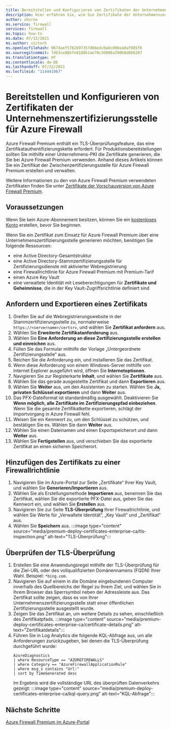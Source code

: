 ```yaml
---
title: Bereitstellen und Konfigurieren von Zertifikaten der Unternehmenszertifizierungsstelle für Azure Firewall Premium
description: Hier erfahren Sie, wie Sie Zertifikate der Unternehmenszertifizierungsstelle für Azure Firewall Premium bereitstellen und konfigurieren.
author: vhorne
ms.service: firewall
services: firewall
ms.topic: how-to
ms.date: 07/15/2021
ms.author: victorh
ms.openlocfilehash: 067daef5782697357d08edc0a6c09bea8af085f6
ms.sourcegitcommit: 7d63ce88bfe8188b1ae70c3d006a29068d066287
ms.translationtype: HT
ms.contentlocale: de-DE
ms.lasthandoff: 07/22/2021
ms.locfileid: "114441067"
---
```

# <a name="deploy-and-configure-enterprise-ca-certificates-for-azure-firewall"></a>Bereitstellen und Konfigurieren von Zertifikaten der Unternehmenszertifizierungsstelle für Azure Firewall


Azure Firewall Premium enthält ein TLS-Überprüfungsfeature, das eine Zertifikatauthentifizierungskette erfordert. Für Produktionsbereitstellungen sollten Sie mithilfe einer Unternehmens-PKI die Zertifikate generieren, die Sie bei Azure Firewall Premium verwenden. Anhand dieses Artikels können Sie ein Zertifikat der Zwischenzertifizierungsstelle für Azure Firewall Premium erstellen und verwalten.

Weitere Informationen zu den von Azure Firewall Premium verwendeten Zertifikaten finden Sie unter [Zertifikate der Vorschauversion von Azure Firewall Premium](premium-certificates.md).

## <a name="prerequisites"></a>Voraussetzungen

Wenn Sie kein Azure-Abonnement besitzen, können Sie ein [kostenloses Konto](https://azure.microsoft.com/free/?WT.mc_id=A261C142F) erstellen, bevor Sie beginnen.

Wenn Sie ein Zertifikat zum Einsatz für Azure Firewall Premium über eine Unternehmenszertifizierungsstelle generieren möchten, benötigen Sie folgende Ressourcen: 

- eine Active Directory-Gesamtstruktur 
- eine Active Directory-Stammzertifizierungsstelle für Zertifizierungsdienste mit aktivierter Webregistrierung 
- eine Firewallrichtlinie für Azure Firewall Premium mit Premium-Tarif 
- einen Azure Key Vault 
- eine verwaltete Identität mit Leseberechtigungen für **Zertifikate und Geheimnisse**, die in der Key Vault-Zugriffsrichtlinie definiert sind 

## <a name="request-and-export-a-certificate"></a>Anfordern und Exportieren eines Zertifikats

1. Greifen Sie auf die Webregistrierungswebsite in der Stammzertifizierungsstelle zu, normalerweise `https://<servername>/certsrv`, und wählen Sie **Zertifikat anfordern** aus.
1. Wählen Sie **Erweiterte Zertifikatanforderung** aus.
1. Wählen Sie **Eine Anforderung an diese Zertifizierungsstelle erstellen und einreichen** aus.
1. Füllen Sie das Formular mithilfe der Vorlage „Untergeordnete Zertifizierungsstelle“ aus.
1. Reichen Sie die Anforderung ein, und installieren Sie das Zertifikat.
1. Wenn diese Anforderung von einem Windows-Server mithilfe von Internet Explorer ausgeführt wird, öffnen Sie **Internetoptionen**.
1. Navigieren Sie zur Registerkarte **Inhalt**, und wählen Sie **Zertifikate** aus.
1. Wählen Sie das gerade ausgestellte Zertifikat und dann **Exportieren** aus.
1. Wählen Sie **Weiter** aus, um den Assistenten zu starten. Wählen Sie **Ja, privaten Schlüssel exportieren** und dann **Weiter** aus.
1. Das PFX-Dateiformat ist standardmäßig ausgewählt. Deaktivieren Sie **Wenn möglich, alle Zertifikate im Zertifizierungspfad einbeziehen**. Wenn Sie die gesamte Zertifikatkette exportieren, schlägt der Importvorgang in Azure Firewall fehl.
1. Weisen Sie ein Kennwort zu, um den Schlüssel zu schützen, und bestätigen Sie es. Wählen Sie dann **Weiter** aus.
1. Wählen Sie einen Dateinamen und einen Exportspeicherort und dann **Weiter** aus.
1. Wählen Sie **Fertigstellen** aus, und verschieben Sie das exportierte Zertifikat an einen sicheren Speicherort.

## <a name="add-the-certificate-to-a-firewall-policy"></a>Hinzufügen des Zertifikats zu einer Firewallrichtlinie

1. Navigieren Sie im Azure-Portal zur Seite „Zertifikate“ Ihrer Key Vault, und wählen Sie **Generieren/Importieren** aus.
1. Wählen Sie als Erstellungsmethode **Importieren** aus, benennen Sie das Zertifikat, wählen Sie die exportierte PFX-Datei aus, geben Sie das Kennwort ein, und wählen Sie **Erstellen** aus.
1. Navigieren Sie zur Seite **TLS-Überprüfung** Ihrer Firewallrichtlinie, und wählen Sie Werte für „Verwaltete Identität“, „Key Vault“ und „Zertifikat“ aus. 
1. Wählen Sie **Speichern** aus.
   :::image type="content" source="media/premium-deploy-certificates-enterprise-ca/tls-inspection.png" alt-text="TLS-Überprüfung":::

## <a name="validate-tls-inspection"></a>Überprüfen der TLS-Überprüfung

1. Erstellen Sie eine Anwendungsregel mithilfe der TLS-Überprüfung für die Ziel-URL oder des vollqualifizierten Domänennamens (FQDN) Ihrer Wahl.  Beispiel: `*bing.com`.
1. Navigieren Sie auf einem in die Domäne eingebundenen Computer innerhalb des Quellbereichs der Regel zu Ihrem Ziel, und wählen Sie in Ihrem Browser das Sperrsymbol neben der Adressleiste aus. Das Zertifikat sollte zeigen, dass es von Ihrer Unternehmenszertifizierungsstelle statt einer öffentlichen Zertifizierungsstelle ausgestellt wurde.
1. Zeigen Sie das Zertifikat an, um weitere Details zu sehen, einschließlich des Zertifikatpfads.
   :::image type="content" source="media/premium-deploy-certificates-enterprise-ca/certificate-details.png" alt-text="Zertifikatdetails":::
1. Führen Sie in Log Analytics die folgende KQL-Abfrage aus, um alle Anforderungen zurückzugeben, bei denen die TLS-Überprüfung durchgeführt wurde:
   ```
   AzureDiagnostics 
   | where ResourceType == "AZUREFIREWALLS" 
   | where Category == "AzureFirewallApplicationRule" 
   | where msg_s contains "Url:" 
   | sort by TimeGenerated desc
   ```
   Im Ergebnis wird die vollständige URL des überprüften Datenverkehrs gezeigt: :::image type="content" source="media/premium-deploy-certificates-enterprise-ca/kql-query.png" alt-text="KQL-Abfrage":::

## <a name="next-steps"></a>Nächste Schritte

[Azure Firewall Premium im Azure-Portal](premium-portal.md)
